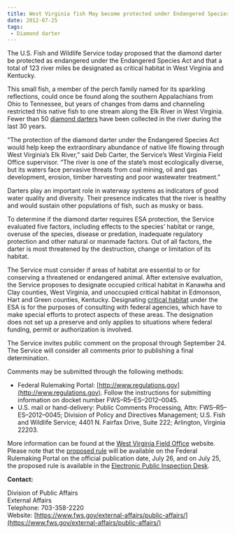 ```yaml
---
title: West Virginia fish May become protected under Endangered Species Act
date: 2012-07-25
tags:
 - Diamond darter
---
```


The U.S. Fish and Wildlife Service today proposed that the diamond darter be protected as endangered under the Endangered Species Act and that a total of 123 river miles be designated as critical habitat in West Virginia and Kentucky.  

This small fish, a member of the perch family named for its sparkling reflections, could once be found along the southern Appalachians from Ohio to Tennessee, but years of changes from dams and channeling restricted this native fish to one stream along the Elk River in West Virginia. Fewer than 50 [diamond darters](http://www.fws.gov/northeast/pdf/DiamondDarter_1010.pdf) have been collected in the river during the last 30 years.  

“The protection of the diamond darter under the Endangered Species Act would help keep the extraordinary abundance of native life flowing through West Virginia’s Elk River,” said Deb Carter, the Service’s West Virginia Field Office supervisor. “The river is one of the state’s most ecologically diverse, but its waters face pervasive threats from coal mining, oil and gas development, erosion, timber harvesting and poor wastewater treatment.”  

Darters play an important role in waterway systems as indicators of good water quality and diversity. Their presence indicates that the river is healthy and would sustain other populations of fish, such as musky or bass.  

To determine if the diamond darter requires ESA protection, the Service evaluated five factors, including effects to the species’ habitat or range, overuse of the species, disease or predation, inadequate regulatory protection and other natural or manmade factors. Out of all factors, the darter is most threatened by the destruction, change or limitation of its habitat.  

The Service must consider if areas of habitat are essential to or for conserving a threatened or endangered animal. After extensive evaluation, the Service proposes to designate occupied critical habitat in Kanawha and Clay counties, West Virginia, and unoccupied critical habitat in Edmonson, Hart and Green counties, Kentucky. Designating [critical habitat](http://www.fws.gov/endangered/what-we-do/critical-habitats-faq.html) under the ESA is for the purposes of consulting with federal agencies, which have to make special efforts to protect aspects of these areas. The designation does not set up a preserve and only applies to situations where federal funding, permit or authorization is involved.  

The Service invites public comment on the proposal through September 24\. The Service will consider all comments prior to publishing a final determination.  

Comments may be submitted through the following methods:

*   Federal Rulemaking Portal: [http://www.regulations.gov](http://www.regulations.gov). Follow the instructions for submitting information on docket number FWS–R5–ES–2012–0045.
*   U.S. mail or hand-delivery: Public Comments Processing, Attn: FWS–R5–ES–2012–0045; Division of Policy and Directives Management; U.S. Fish and Wildlife Service; 4401 N. Fairfax Drive, Suite 222; Arlington, Virginia 22203.

More information can be found at the [West Virginia Field Office](http://www.fws.gov/westvirginiafieldoffice/) website. Please note that the [proposed rule](http://www.gpo.gov/fdsys/pkg/FR-2012-07-26/pdf/2012-17950.pdf) will be available on the Federal Rulemaking Portal on the official publication date, July 26, and on July 25, the proposed rule is available in the [Electronic Public Inspection Desk](http://www.ofr.gov/inspection.aspx).

**Contact:**

Division of Public Affairs  
External Affairs  
Telephone: 703-358-2220  
Website: [https://www.fws.gov/external-affairs/public-affairs/](https://www.fws.gov/external-affairs/public-affairs/)
